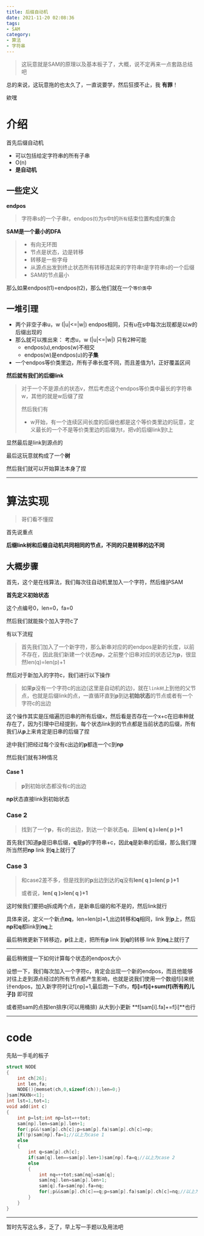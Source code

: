 ```yaml
---
title: 后缀自动机
date: 2021-11-20 02:08:36
tags: 
- SAM
category: 
- 算法
- 字符串
---
```


> 这玩意就是SAM的原理以及基本板子了，大概，说不定再来一点套路总结吧

总的来说，这玩意拖的也太久了，一直说要学，然后狂摸不止，我 **有罪**！

欸嘿

<!-- more -->

# 介绍

首先后缀自动机

- 可以包括给定字符串的所有子串
- O(n)
- **是自动机**



## 一些定义

**endpos**

> 字符串s的一个子串t，endpos(t)为s中t的`所有`结束位置构成的集合

**SAM是一个最小的DFA**

> - 有向无环图
> - 节点是状态，边是转移
> - 转移是一些字母
> - 从源点出发到终止状态所有转移连起来的字符串t是字符串s的一个后缀
> - SAM的节点最小

那么如果endpos(t1)=endpos(t2)，那么他们就在一个`等价类`中

## 一堆引理

- 两个非空子串u，w  (|u|<=|w|)  endpos相同，只有u在s中每次出现都是以w的后缀出现的
- 那么就可以推出来： 考虑u，w  (|u|<=|w|) 只有2种可能
    - endpos(u),endpos(w)不相交
    -   endpos(w)是endpos(u)的**子集**
- 一个endpos等价类里边，所有子串长度不同，而且差值为1，正好覆盖区间

**然后就有我们的后缀link**

> 对于一个不是源点的状态v，然后考虑这个endpos等价类中最长的字符串w，其他的就是w后缀了捏
>
> 然后我们有
>
> - w开始，有一个连续区间长度的后缀也都是这个等价类里边的玩意，定义最长的一个不是等价类里边的后缀为t，把v的后缀link到t上

显然最后是link到源点的

最后这玩意就构成了一个**树**

然后我们就可以开始算法本身了捏

---

# 算法实现

> 哥们看不懂捏

首先说重点

**后缀link树和后缀自动机共同相同的节点，不同的只是转移的边不同**

## 大概步骤

首先，这个是在线算法，我们每次往自动机里加入一个字符，然后维护SAM

**首先定义初始状态**

这个点编号0，len=0，fa=0

然后我们就能挨个加入字符c了

有以下流程

> 首先我们加入了一个新字符，那么新串对应的的endpos是新的长度，以前不存在，因此我们新建一个状态**np**，之前整个旧串对应的状态记为**p**，很显然len(q)=len(p)+1

然后对于新加入的字符c，我们进行以下操作

> 如果**p**没有一个字符c的出边(这里是自动机的边)，就在`link树`上到他的父节点，也就是后缀link的点，一直循环直到**p**到达**初始状态**的节点或者有一个字符c的出边

这个操作其实是压缩遍历旧串的所有后缀x，然后看是否存在一个x+c在旧串种就存在了，因为引理中已经提到，每个状态link到的节点都是当前状态的后缀，所有我们从**p**上来肯定是旧串的后缀了捏

途中我们把经过每个没有c出边的**p**都连一个c到**np**

然后我们就有3种情况

#### Case 1

> **p**到初始状态都没有c的出边

**np**状态直接link到初始状态

### Case 2

> 找到了一个**p**，有c的出边，到达一个新状态**q**，且**len( q )=len( p )+1**

首先我们知道**p**是旧串后缀，**q**是**p**的字符串+c，因此**q**是新串的后缀，那么我们理所当然把**np** link 到**q**上就行了

### Case 3

> 和case2差不多，但是找到的**p**出边到达的**q**没有**len( q )=len( p )+1**
>
> 或者说，**len( q )>len( q )+1**

这时候我们要把q拆成两个点，是新串后缀的和不是的，然后link就行

具体来说，定义一个新点**nq**，len=len(p)+1,出边转移和**q**相同，link 到**p**上，然后**np**和**q**都link到**nq**上

最后稍微更新下转移边，**p**往上走，把所有**p** link 到**q**的转移 link 到**nq**上就行了

---

最后稍微提一下如何计算每个状态的endpos大小

设想一下，我们每次加入一个字符c，肯定会出现一个新的endpos，而且他能够对往上走到源点经过的所有节点都产生影响，也就是说我们使用一个数组f[i]来统计endpos，加入新字符时让f[np]=1,最后跑一下dfs，**f[i]=f[i]+sum(f[i所有的儿子])** 即可捏

或者把sam的点按len排序(可以用桶排) 从大到小更新 **f[sam[i].fa]+=f[i]**也行

---

# code

先贴一手毛的板子

```c++
struct NODE
{
    int ch[26];
    int len,fa;
    NODE(){memset(ch,0,sizeof(ch));len=0;}
}sam[MAXN<<1];
int lst=1,tot=1;
void add(int c)
{
    int p=lst;int np=lst=++tot;
    sam[np].len=sam[p].len+1;
    for(;p&&!sam[p].ch[c];p=sam[p].fa)sam[p].ch[c]=np;
    if(!p)sam[np].fa=1;//以上为case 1
    else
    {
        int q=sam[p].ch[c];
        if(sam[q].len==sam[p].len+1)sam[np].fa=q;//以上为case 2
        else
        {
            int nq=++tot;sam[nq]=sam[q];
            sam[nq].len=sam[p].len+1;
            sam[q].fa=sam[np].fa=nq; 
            for(;p&&sam[p].ch[c]==q;p=sam[p].fa)sam[p].ch[c]=nq;//以上为case 3
        }
    }
}
```

---

暂时先写这么多，乏了，早上写一手题以及用法吧

